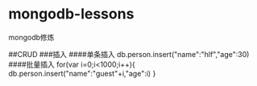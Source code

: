 
mongodb-lessons
=====
mongodb修炼



##CRUD
###插入
####单条插入
db.person.insert("name":"hlf","age":30)
####批量插入
for(var i=0;i<1000;i++){ db.person.insert("name":"guest"+i,"age":i) }






